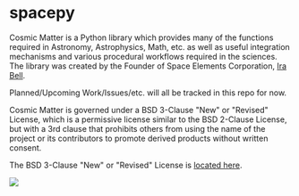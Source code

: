 # spacepy

Cosmic Matter is a Python library which provides many of the functions required in Astronomy, Astrophysics, Math, etc. as well as useful integration mechanisms and various procedural workflows required in the sciences. The library was created by the Founder of Space Elements Corporation, [Ira Bell](https://github.com/IraLeeBell). 

Planned/Upcoming Work/Issues/etc. will all be tracked in this repo for now. 

Cosmic Matter is governed under a BSD 3-Clause "New" or "Revised" License, which is a permissive license similar to the BSD 2-Clause License, but with a 3rd clause that prohibits others from using the name of the project or its contributors to promote derived products without written consent.

The BSD 3-Clause "New" or "Revised" License is [located here](https://github.com/SpaceElements/spacepy/blob/main/LICENSE).

![](https://www.spaceelements.com/wp-content/uploads/2022/03/space-elements-square-logo.jpg)
